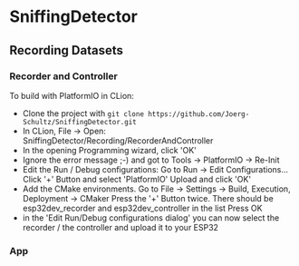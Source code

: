 # SniffingDetector

## Recording Datasets
### Recorder and Controller

To build with PlatformIO in CLion:
- Clone the project with `git clone https://github.com/Joerg-Schultz/SniffingDetector.git`
- In CLion, File -> Open: SniffingDetector/Recording/RecorderAndController
- In the opening Programming wizard, click 'OK'
- Ignore the error message ;-) and got to Tools -> PlatformIO -> Re-Init
- Edit the Run / Debug configurations: Go to Run -> Edit Configurations...
  Click '+' Button and select 'PlatformIO' Upload and click 'OK'
- Add the CMake environments. Go to File -> Settings -> Build, Execution, Deployment -> CMaker
  Press the '+' Button twice. There should be esp32dev_recorder and esp32dev_controller in the list
  Press OK
- in the 'Edit Run/Debug configurations dialog' you can now select the recorder / the controller and upload it to your ESP32

### App

